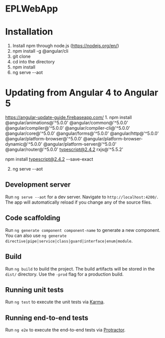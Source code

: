 # EPLWebApp
# Installation

1. Install npm through node.js (https://nodejs.org/en/)
2. npm install -g @angular/cli
3. git clone
4. cd into the directory
5. npm install
6. ng serve --aot

# Updating from Angular 4 to Angular 5

https://angular-update-guide.firebaseapp.com/
1. 
npm install @angular/animations@'^5.0.0' @angular/common@'^5.0.0' @angular/compiler@'^5.0.0' @angular/compiler-cli@'^5.0.0' @angular/core@'^5.0.0' @angular/forms@'^5.0.0' @angular/http@'^5.0.0' @angular/platform-browser@'^5.0.0' @angular/platform-browser-dynamic@'^5.0.0' @angular/platform-server@'^5.0.0' @angular/router@'^5.0.0' typescript@2.4.2 rxjs@'^5.5.2'

npm install typescript@2.4.2 --save-exact

2. ng serve --aot

## Development server

Run `ng serve --aot` for a dev server. Navigate to `http://localhost:4200/`. The app will automatically reload if you change any of the source files.

## Code scaffolding

Run `ng generate component component-name` to generate a new component. You can also use `ng generate directive|pipe|service|class|guard|interface|enum|module`.

## Build

Run `ng build` to build the project. The build artifacts will be stored in the `dist/` directory. Use the `-prod` flag for a production build.

## Running unit tests

Run `ng test` to execute the unit tests via [Karma](https://karma-runner.github.io).

## Running end-to-end tests

Run `ng e2e` to execute the end-to-end tests via [Protractor](http://www.protractortest.org/).
